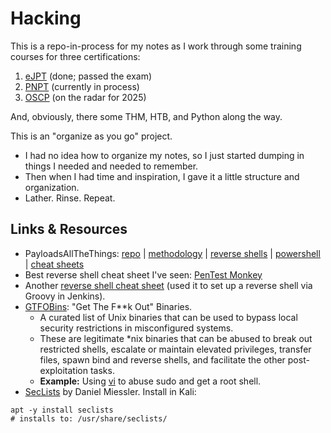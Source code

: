 # Hacking

This is a repo-in-process for my notes as I work through some training courses for three certifications: 
1. [eJPT](https://security.ine.com/certifications/ejpt-certification/) (done; passed the exam)
2. [PNPT](https://certifications.tcm-sec.com/pnpt/) (currently in process)
3. [OSCP](https://www.offsec.com/courses/pen-200/) (on the radar for 2025)

And, obviously, there some THM, HTB, and Python along the way.

This is an "organize as you go" project.
- I had no idea how to organize my notes, so I just started dumping in things I needed and needed to remember.
- Then when I had time and inspiration, I gave it a little structure and organization.
- Lather. Rinse. Repeat. 

## Links & Resources
- PayloadsAllTheThings: [repo](https://github.com/swisskyrepo/PayloadsAllTheThings) | [methodology](https://github.com/swisskyrepo/PayloadsAllTheThings/tree/master/Methodology%20and%20Resources) | [reverse shells](https://github.com/swisskyrepo/PayloadsAllTheThings/blob/master/Methodology%20and%20Resources/Reverse%20Shell%20Cheatsheet.md) | [powershell](https://github.com/swisskyrepo/PayloadsAllTheThings/blob/master/Methodology%20and%20Resources/Reverse%20Shell%20Cheatsheet.md#powershell) | [cheat sheets](https://swisskyrepo.github.io/InternalAllTheThings/cheatsheets/hash-cracking/)
- Best reverse shell cheat sheet I've seen: [PenTest Monkey](https://pentestmonkey.net/cheat-sheet/shells/reverse-shell-cheat-sheet)
- Another [reverse shell cheat sheet](https://github.com/swisskyrepo/PayloadsAllTheThings/blob/master/Methodology%20and%20Resources/Reverse%20Shell%20Cheatsheet.md) (used it to set up a reverse shell via Groovy in Jenkins).
- [GTFOBins](https://gtfobins.github.io/): "Get The F**k Out" Binaries.
  - A curated list of Unix binaries that can be used to bypass local security restrictions in misconfigured systems.
  - These are legitimate *nix binaries that can be abused to break out restricted shells, escalate or maintain elevated privileges, transfer files, spawn bind and reverse shells, and facilitate the other post-exploitation tasks.
  - **Example:** Using [vi](https://gtfobins.github.io/gtfobins/vi/#sudo) to abuse sudo and get a root shell.
- [SecLists](https://github.com/danielmiessler/SecLists) by Daniel Miessler. Install in Kali:

```
apt -y install seclists
# installs to: /usr/share/seclists/
```
